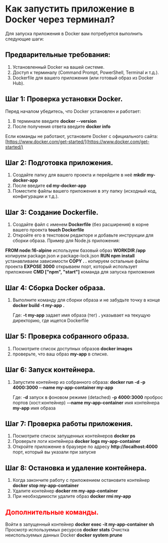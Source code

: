 # Как запустить приложение в Docker через терминал?


Для запуска приложения в Docker вам потребуется выполнить следующие шаги:

<h2 style="color: black;">Предварительные требования:</h2>

1. Установленный Docker на вашей системе.
2. Доступ к терминалу (Command Prompt, PowerShell, Terminal и т.д.).
3. Dockerfile для вашего приложения (или готовый образ из Docker Hub).


<h2 style="color: black;">Шаг 1: Проверка установки Docker.</h2>

Перед началом убедитесь, что Docker установлен и работает:

1. В терминале введите **docker --version**
2. После получения ответа введите **docker info**

Если команды не работают, установите Docker с официального сайта:[https://www.docker.com/get-started/](https://www.docker.com/get-started/) 


<h2 style="color: black;">Шаг 2: Подготовка приложения.</h2>

1. Создайте папку для вашего проекта и перейдите в неё **mkdir my-docker-app**
2. После введите **cd my-docker-app**
3. Поместите файлы вашего приложения в эту папку (исходный код, конфигурации и т.д.).


<h2 style="color: black;">Шаг 3: Создание Dockerfile.</h2>

1. Создайте файл с именем **Dockerfile** (без расширения) в корне вашего проекта **touch Dockerfile**
2. Откройте его в текстовом редакторе и добавьте инструкции для сборки образа. Пример для Node.js приложения:

**FROM node:16-alpine** используем базовый образ
**WORKDIR /app** копируем package.json и package-lock.json
**RUN npm install** устанавливаем зависимости
**COPY . .** копируем остальные файлы проекта
**EXPOSE 3000** открываем порт, который использует приложение
**CMD ["npm", "start"]** команда для запуска приложения


<h2 style="color: black;">Шаг 4: Сборка Docker образа.</h2>

1. Выполните команду для сборки образа и не забудьте точку в конце **docker build -t my-app .**

   Где:
   **-t my-app** задает имя образа (тег)
   **.** указывает на текущую директорию, где ищется Dockerfile


<h2 style="color: black;">Шаг 5: Проверка собранного образа.</h2>

1. Посмотрите список доступных образов **docker images**
2. проверьте, что ваш образ **my-app** в списке.


<h2 style="color: black;">Шаг 6: Запуск контейнера.</h2>


1. Запустите контейнер из собранного образа: **docker run -d -p 4000:3000 --name my-app-container my-app**

   Где:
   **-d** запуск в фоновом режиме (detached)
   **-p 4000:3000** проброс портов (хост:контейнер)
   **--name my-app-container** имя контейнера
   **my-app** имя образа


<h2 style="color: black;">Шаг 7: Проверка работы приложения.</h2>

1. Посмотрите список запущенных контейнеров **docker ps**
2. Проверьте логи контейнера **docker logs my-app-container**
3. Откройте приложение в браузере по адресу **http://localhost:4000** порт, который вы указали при запуске


<h2 style="color: black;">Шаг 8: Остановка и удаление контейнера.</h2>

1. Когда закончите работу с приложением остановите контейнер **docker stop my-app-container**
2. Удалите контейнер **docker rm my-app-container**
3. При необходимости удалите образ **docker rmi my-app**


<h2 style="color: red;">Дополнительные команды.</h2>

Войти в запущенный контейнер **docker exec -it my-app-container sh**
Просмотр используемых ресурсов **docker stats**
Очистка неиспользуемых данных Docker **docker system prune**
